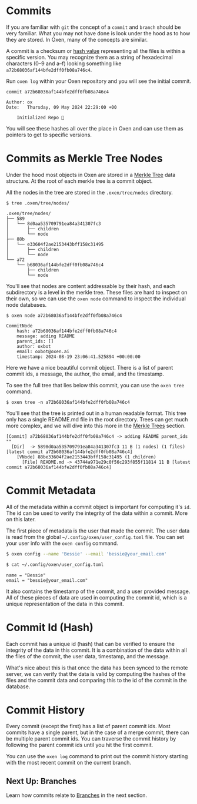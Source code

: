 # Commits

If you are familiar with `git` the concept of a `commit` and `branch` should be very familiar. What you may not have done is look under the hood as to how they are stored. In Oxen, many of the concepts are similar.

A commit is a checksum or [hash value](optimizations/hashing.md) representing all the files is within a specific version. You may recognize them as a string of hexadecimal characters  (0–9 and a–f) looking something like `a72b68036af144bfe2dff0fb08a746c4`.

Run `oxen log` within your Oxen repository and you will see the initial commit.

```
commit a72b68036af144bfe2dff0fb08a746c4

Author: ox
Date:   Thursday, 09 May 2024 22:29:00 +00

    Initialized Repo 🐂
```

You will see these hashes all over the place in Oxen and can use them as pointers to get to specific versions.

# Commits as Merkle Tree Nodes

Under the hood most objects in Oxen are stored in a [Merkle Tree](https://en.wikipedia.org/wiki/Merkle_tree) data structure. At the root of each merkle tree is a commit object.

All the nodes in the tree are stored in the `.oxen/tree/nodes` directory.

```
$ tree .oxen/tree/nodes/

.oxen/tree/nodes/
├── 589
│   └── 8d0aa535709791ea84a341307fc3
│       ├── children
│       └── node
├── 88b
│   └── e33604f2ae2153443bff158c31495
│       ├── children
│       └── node
└── a72
    └── b68036af144bfe2dff0fb08a746c4
        ├── children
        └── node
```

You'll see that nodes are content addressable by their hash, and each subdirectory is a level in the merkle tree. These files are hard to inspect on their own, so we can use the `oxen node` command to inspect the individual node databases.

```
$ oxen node a72b68036af144bfe2dff0fb08a746c4

CommitNode
	hash: a72b68036af144bfe2dff0fb08a746c4
	message: adding README
	parent_ids: []
	author: oxbot
	email: oxbot@oxen.ai
	timestamp: 2024-08-19 23:06:41.525894 +00:00:00
```

Here we have a nice beautiful commit object. There is a list of parent commit ids, a message, the author, the email, and the timestamp.

To see the full tree that lies below this commit, you can use the `oxen tree` command.

```
$ oxen tree -n a72b68036af144bfe2dff0fb08a746c4
```

You'll see that the tree is printed out in a human readable format. This tree only has a single README.md file in the root directory. Trees can get much more complex, and we will dive into this more in the [Merkle Trees](merkle_trees.md) section.

```
[Commit] a72b68036af144bfe2dff0fb08a746c4 -> adding README parent_ids ""
  [Dir]  -> 5898d0aa535709791ea84a341307fc3 11 B (1 nodes) (1 files) [latest commit a72b68036af144bfe2dff0fb08a746c4]
    [VNode] 88be33604f2ae2153443bff158c31495 (1 children)
      [File] README.md -> 43744a971e29c0f56c293f855f11814 11 B [latest commit a72b68036af144bfe2dff0fb08a746c4]
```

# Commit Metadata

All of the metadata within a commit object is important for computing it's `id`. The id can be used to verify the integrity of the data within a commit. More on this later.

The first piece of metadata is the user that made the commit. The user data is read from the global `~/.config/oxen/user_config.toml` file. You can set your user info with the `oxen config` command.

```bash
$ oxen config --name 'Bessie' --email 'bessie@your_email.com'
```

```bash
$ cat ~/.config/oxen/user_config.toml
```

```
name = "Bessie"
email = "bessie@your_email.com"
```

It also contains the timestamp of the commit, and a user provided message. All of these pieces of data are used in computing the commit id, which is a unique representation of the data in this commit.

# Commit Id (Hash)

Each commit has a unique id (hash) that can be verified to ensure the integrity of the data in this commit. It is a combination of the data within all the files of the commit, the user data, timestamp, and the message.

What's nice about this is that once the data has been synced to the remote server, we can verify that the data is valid by computing the hashes of the files and the commit data and comparing this to the id of the commit in the database.

# Commit History

Every commit (except the first) has a list of parent commit ids. Most commits have a single parent, but in the case of a merge commit, there can be multiple parent commit ids. You can traverse the commit history by following the parent commit ids until you hit the first commit.

You can use the `oxen log` command to print out the commit history starting with the most recent commit on the current branch.

## Next Up: Branches

Learn how commits relate to [Branches](./branches.md) in the next section.